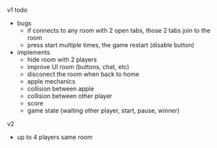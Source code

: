 v1
todo

- bugs
  - if connects to any room with 2 open tabs, those 2 tabs join to the room
  - press start multiple times, the game restart (disable button)
- implements
  - hide room with 2 players
  - improve UI room (buttons, chat, etc)
  - disconect the room when back to home
  - apple mechanics
  - collision between apple
  - collision between other player
  - score
  - game state (waiting other player, start, pause, winner)

v2

- up to 4 players same room
